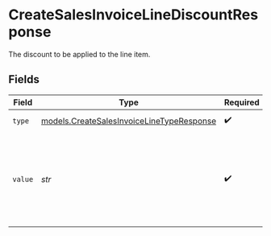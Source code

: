 # CreateSalesInvoiceLineDiscountResponse

The discount to be applied to the line item.


## Fields

| Field                                                                                        | Type                                                                                         | Required                                                                                     | Description                                                                                  | Example                                                                                      |
| -------------------------------------------------------------------------------------------- | -------------------------------------------------------------------------------------------- | -------------------------------------------------------------------------------------------- | -------------------------------------------------------------------------------------------- | -------------------------------------------------------------------------------------------- |
| `type`                                                                                       | [models.CreateSalesInvoiceLineTypeResponse](../models/createsalesinvoicelinetyperesponse.md) | :heavy_check_mark:                                                                           | The type of discount.                                                                        | amount                                                                                       |
| `value`                                                                                      | *str*                                                                                        | :heavy_check_mark:                                                                           | A string containing an exact monetary amount in the given currency, or the percentage.       | 10.00                                                                                        |